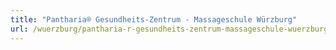 ```yaml
---
title: "Pantharia® Gesundheits-Zentrum - Massageschule Würzburg"
url: /wuerzburg/pantharia-r-gesundheits-zentrum-massageschule-wuerzburg/
---
```

